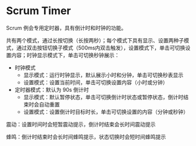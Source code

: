 # Scrum Timer

Scrum 例会专用定时器，具有倒计时和时钟的功能。

共有两个模式，通过长按切换（长按两秒）；每个模式下具有显示、设置两种子模式，通过双击按钮切换子模式（500ms内双击触发），设置模式下，单击可切换设置内容；时钟显示模式下，单击可切换秒钟展示：
- 时钟模式
  - 显示模式：运行时钟显示，默认展示小时和分钟，单击可切换秒表显示
  - 设置模式：设置当前时间，单击可切换设置内容（小时或分钟）
- 定时器模式：默认为 90s 倒计时
  - 显示模式：默认暂停状态，单击可切换倒计时状态或暂停状态，倒计时结束时会自动重置
  - 设置模式：设置倒计时目标时长，单击可切换设置的内容（分钟或秒钟）


震动：设置时间时会短暂震动提示，倒计时结束会长时间震动提示

蜂鸣：倒计时结束时会长时间蜂鸣提示，状态切换时会短时间蜂鸣提示
